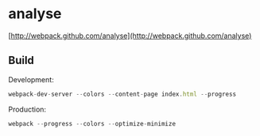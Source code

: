 # analyse

[http://webpack.github.com/analyse](http://webpack.github.com/analyse)

## Build

Development:

``` javascript
webpack-dev-server --colors --content-page index.html --progress
```

Production:

``` javascript
webpack --progress --colors --optimize-minimize
```
